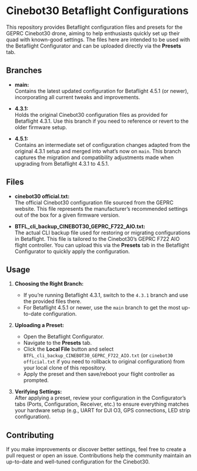 # Cinebot30 Betaflight Configurations

This repository provides Betaflight configuration files and presets for the GEPRC Cinebot30 drone, aiming to help enthusiasts quickly set up their quad with known-good settings. The files here are intended to be used with the Betaflight Configurator and can be uploaded directly via the **Presets** tab.

## Branches

- **main:**  
  Contains the latest updated configuration for Betaflight 4.5.1 (or newer), incorporating all current tweaks and improvements.

- **4.3.1:**  
  Holds the original Cinebot30 configuration files as provided for Betaflight 4.3.1. Use this branch if you need to reference or revert to the older firmware setup.

- **4.5.1:**  
  Contains an intermediate set of configuration changes adapted from the original 4.3.1 setup and merged into what’s now on `main`. This branch captures the migration and compatibility adjustments made when upgrading from Betaflight 4.3.1 to 4.5.1.

## Files

- **cinebot30 official.txt:**  
  The official Cinebot30 configuration file sourced from the GEPRC website. This file represents the manufacturer’s recommended settings out of the box for a given firmware version.

- **BTFL_cli_backup_CINEBOT30_GEPRC_F722_AIO.txt:**  
  The actual CLI backup file used for restoring or migrating configurations in Betaflight. This file is tailored to the Cinebot30’s GEPRC F722 AIO flight controller. You can upload this via the **Presets** tab in the Betaflight Configurator to quickly apply the configuration.

## Usage

1. **Choosing the Right Branch:**  
   - If you’re running Betaflight 4.3.1, switch to the `4.3.1` branch and use the provided files there.
   - For Betaflight 4.5.1 or newer, use the `main` branch to get the most up-to-date configuration.

2. **Uploading a Preset:**  
   - Open the Betaflight Configurator.
   - Navigate to the **Presets** tab.
   - Click the **Local File** button and select `BTFL_cli_backup_CINEBOT30_GEPRC_F722_AIO.txt` (or `cinebot30 official.txt` if you need to rollback to original configuration) from your local clone of this repository.
   - Apply the preset and then save/reboot your flight controller as prompted.

3. **Verifying Settings:**  
   After applying a preset, review your configuration in the Configurator’s tabs (Ports, Configuration, Receiver, etc.) to ensure everything matches your hardware setup (e.g., UART for DJI O3, GPS connections, LED strip configuration).

## Contributing

If you make improvements or discover better settings, feel free to create a pull request or open an issue. Contributions help the community maintain an up-to-date and well-tuned configuration for the Cinebot30.